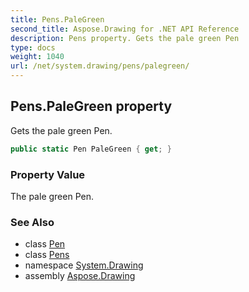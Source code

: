 ```yaml
---
title: Pens.PaleGreen
second_title: Aspose.Drawing for .NET API Reference
description: Pens property. Gets the pale green Pen
type: docs
weight: 1040
url: /net/system.drawing/pens/palegreen/
---
```

## Pens.PaleGreen property

Gets the pale green Pen.

```csharp
public static Pen PaleGreen { get; }
```

### Property Value

The pale green Pen.

### See Also

* class [Pen](../../pen/)
* class [Pens](../)
* namespace [System.Drawing](../../pens/)
* assembly [Aspose.Drawing](../../../)


